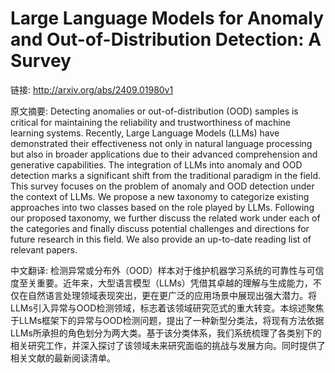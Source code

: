 # Large Language Models for Anomaly and Out-of-Distribution Detection: A Survey

链接: http://arxiv.org/abs/2409.01980v1

原文摘要:
Detecting anomalies or out-of-distribution (OOD) samples is critical for
maintaining the reliability and trustworthiness of machine learning systems.
Recently, Large Language Models (LLMs) have demonstrated their effectiveness
not only in natural language processing but also in broader applications due to
their advanced comprehension and generative capabilities. The integration of
LLMs into anomaly and OOD detection marks a significant shift from the
traditional paradigm in the field. This survey focuses on the problem of
anomaly and OOD detection under the context of LLMs. We propose a new taxonomy
to categorize existing approaches into two classes based on the role played by
LLMs. Following our proposed taxonomy, we further discuss the related work
under each of the categories and finally discuss potential challenges and
directions for future research in this field. We also provide an up-to-date
reading list of relevant papers.

中文翻译:
检测异常或分布外（OOD）样本对于维护机器学习系统的可靠性与可信度至关重要。近年来，大型语言模型（LLMs）凭借其卓越的理解与生成能力，不仅在自然语言处理领域表现突出，更在更广泛的应用场景中展现出强大潜力。将LLMs引入异常与OOD检测领域，标志着该领域研究范式的重大转变。本综述聚焦于LLMs框架下的异常与OOD检测问题，提出了一种新型分类法，将现有方法依据LLMs所承担的角色划分为两大类。基于该分类体系，我们系统梳理了各类别下的相关研究工作，并深入探讨了该领域未来研究面临的挑战与发展方向。同时提供了相关文献的最新阅读清单。
